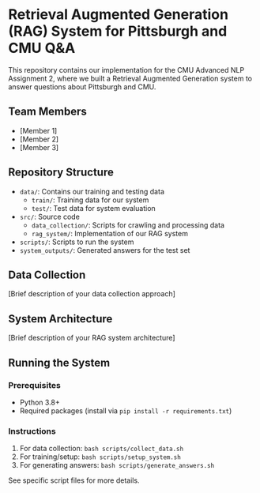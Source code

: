 # Retrieval Augmented Generation (RAG) System for Pittsburgh and CMU Q&A

This repository contains our implementation for the CMU Advanced NLP Assignment 2, where we built a Retrieval Augmented Generation system to answer questions about Pittsburgh and CMU.

## Team Members
- [Member 1]
- [Member 2]
- [Member 3]

## Repository Structure
- `data/`: Contains our training and testing data
  - `train/`: Training data for our system
  - `test/`: Test data for system evaluation
- `src/`: Source code
  - `data_collection/`: Scripts for crawling and processing data
  - `rag_system/`: Implementation of our RAG system
- `scripts/`: Scripts to run the system
- `system_outputs/`: Generated answers for the test set

## Data Collection

[Brief description of your data collection approach]

## System Architecture

[Brief description of your RAG system architecture]

## Running the System

### Prerequisites
- Python 3.8+
- Required packages (install via `pip install -r requirements.txt`)

### Instructions
1. For data collection: `bash scripts/collect_data.sh`
2. For training/setup: `bash scripts/setup_system.sh`
3. For generating answers: `bash scripts/generate_answers.sh`

See specific script files for more details. 